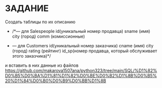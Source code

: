 # ЗАДАНИЕ
Создать таблицы  по их описанию
- /*— для Salespeople
id(уникальный номер продавца)
sname (имя)
city (город)
comm (комиссионные)

- — для Customers
id(уникальный номер заказчика)
cname (имя)
city (город)
rating (рейтинг)
id_sp(номер продавца, который обслуживает этого заказчика)*/

и вставить в них данные из файлов
https://github.com/makarova1507ana/python323/tree/main/SQL/%D1%82%D0%B5%D0%BA%D1%81%D1%82%D0%BE%D0%B2%D1%8B%D0%B5%20%D1%84%D0%B0%D0%B9%D0%BB%D1%8B 

